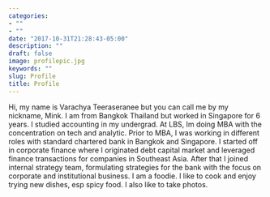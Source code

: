 ```yaml
---
categories:
- ""
- ""
date: "2017-10-31T21:28:43-05:00"
description: ""
draft: false
image: profilepic.jpg
keywords: ""
slug: Profile
title: Profile
---
```


Hi, my name is Varachya Teeraseranee but you can call me by my nickname, Mink.
I am from Bangkok Thailand but worked in Singapore for 6 years.
I studied accounting in my undergrad. At LBS, Im doing MBA with the concentration on tech and analytic.
Prior to MBA, I was working in different roles with standard chartered bank in Bangkok and Singapore. I started off in corporate finance where I originated debt capital market and leveraged finance transactions for companies in Southeast Asia.  After that I joined internal strategy team, formulating strategies for the bank with the focus on corporate and institutional business. 
I am a foodie. I like to cook and enjoy trying new dishes, esp spicy food. I also like to take photos.  
